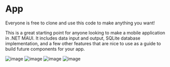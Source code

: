 # App

Everyone is free to clone and use this code to make anything you want!

This is a great starting point for anyone looking to make a mobile application in .NET MAUI. It includes data input and output, SQLite database implementation, and a few other features that are nice to use as a guide to build future components for your app.

![image](https://user-images.githubusercontent.com/99894943/172401798-aaf15e9d-d6a0-4206-85ab-ed760ac34771.png)
![image](https://user-images.githubusercontent.com/99894943/172401387-f366f738-046e-4bd0-8394-e3c3ee34d9ef.png)
![image](https://user-images.githubusercontent.com/99894943/172401469-4e4bdb09-1056-4f79-8db8-380fdc6d449e.png)
![image](https://user-images.githubusercontent.com/99894943/172642123-1198ff7b-e74a-4b89-a804-dee56ffd19df.png)
